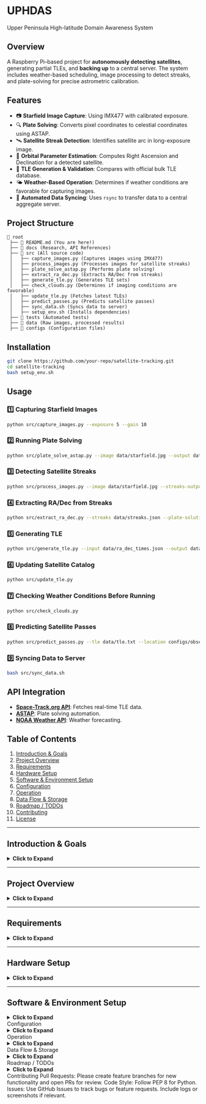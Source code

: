 # UPHDAS
Upper Peninsula High-latitude Domain Awareness System

## Overview
A Raspberry Pi–based project for **autonomously detecting satellites**, generating partial TLEs, and **backing up** to a central server. The system includes weather-based scheduling, image processing to detect streaks, and plate-solving for precise astrometric calibration.

## Features
- 📷 **Starfield Image Capture**: Using IMX477 with calibrated exposure.
- 🔍 **Plate Solving**: Converts pixel coordinates to celestial coordinates using ASTAP.
- 🛰️ **Satellite Streak Detection**: Identifies satellite arc in long-exposure image.
- 🚀 **Orbital Parameter Estimation**: Computes Right Ascension and Declination for a detected satellite.
- 📡 **TLE Generation & Validation**: Compares with official bulk TLE database.
- 🌤️ **Weather-Based Operation**: Determines if weather conditions are favorable for capturing images.
- 🔄 **Automated Data Syncing**: Uses `rsync` to transfer data to a central aggregate server.

## Project Structure
```
📂 root  
 ├── 📄 README.md (You are here!)  
 ├── 📂 docs (Research, API References)  
 ├── 📂 src (All source code)  
 │   ├── capture_images.py (Captures images using IMX477)  
 │   ├── process_images.py (Processes images for satellite streaks)  
 │   ├── plate_solve_astap.py (Performs plate solving)  
 │   ├── extract_ra_dec.py (Extracts RA/Dec from streaks)  
 │   ├── generate_tle.py (Generates TLE sets)  
 │   ├── check_clouds.py (Determines if imaging conditions are favorable)  
 │   ├── update_tle.py (Fetches latest TLEs)  
 │   ├── predict_passes.py (Predicts satellite passes)  
 │   ├── sync_data.sh (Syncs data to server)  
 │   ├── setup_env.sh (Installs dependencies)  
 ├── 📂 tests (Automated tests)  
 ├── 📂 data (Raw images, processed results)  
 ├── 📂 configs (Configuration files)  
```

## Installation
```bash
git clone https://github.com/your-repo/satellite-tracking.git
cd satellite-tracking
bash setup_env.sh
```

## Usage
### **1️⃣ Capturing Starfield Images**
```bash
python src/capture_images.py --exposure 5 --gain 10
```

### **2️⃣ Running Plate Solving**
```bash
python src/plate_solve_astap.py --image data/starfield.jpg --output data/solve_result.ini
```

### **3️⃣ Detecting Satellite Streaks**
```bash
python src/process_images.py --image data/starfield.jpg --streaks-output data/streaks.json
```

### **4️⃣ Extracting RA/Dec from Streaks**
```bash
python src/extract_ra_dec.py --streaks data/streaks.json --plate-solution data/solve_result.ini
```

### **5️⃣ Generating TLE**
```bash
python src/generate_tle.py --input data/ra_dec_times.json --output data/tle.txt
```

### **6️⃣ Updating Satellite Catalog**
```bash
python src/update_tle.py
```

### **7️⃣ Checking Weather Conditions Before Running**
```bash
python src/check_clouds.py
```

### **8️⃣ Predicting Satellite Passes**
```bash
python src/predict_passes.py --tle data/tle.txt --location configs/observer_location.json
```

### **9️⃣ Syncing Data to Server**
```bash
bash src/sync_data.sh
```

## API Integration
- **[Space-Track.org API](https://www.space-track.org/)**: Fetches real-time TLE data.
- **[ASTAP](https://www.hnsky.org/astap.htm)**: Plate solving automation.
- **[NOAA Weather API](https://forecast.weather.gov/)**: Weather forecasting.

## Table of Contents
1. [Introduction & Goals](#introduction--goals)
2. [Project Overview](#project-overview)
3. [Requirements](#requirements)
4. [Hardware Setup](#hardware-setup)
5. [Software & Environment Setup](#software--environment-setup)
6. [Configuration](#configuration)
7. [Operation](#operation)
8. [Data Flow & Storage](#data-flow--storage)
9. [Roadmap / TODOs](#roadmap--todos)
10. [Contributing](#contributing)
11. [License](#license)

---

## Introduction & Goals

<details>
<summary><strong>Click to Expand</strong></summary>

### Introduction
The **Satellite Detection System** aims to capture night-sky images using a Raspberry Pi camera, **detect satellite streaks**, generate partial orbital elements, and compare them to official satellite catalogs. It then uploads the data to a **central server** for archival and further analysis.

### Goals
1. **Automated Observation**  
   - Run autonomously overnight, using weather forecasts to decide if the sky is sufficiently clear.

2. **Accurate Satellite Detection**  
   - Identify satellite streaks in images while filtering out planes, noise, and other false positives.

3. **TLE Generation & Matching**  
   - Perform plate solving to extract RA/Dec coordinates, then generate partial TLEs (RA/Dec) for cross-referencing known catalogs.

4. **Data Aggregation & Reporting**  
   - Centralize logs, TLE data, and optional images on a server, providing a basis for easy reporting or a web dashboard.

</details>

---

## Project Overview

<details>
<summary><strong>Click to Expand</strong></summary>

### High-Level Architecture
[Raspberry Pi + Camera + Scripts] | | Wi-Fi / LAN | [Central Server: Database + Web Interface]

1. **Raspberry Pi Unit**  
   - Captures images (nightly), processes them, optionally handles partial TLE generation.

2. **Central Server**  
   - Receives data from multiple Raspberry Pi units.
   - Stores results in a database or file system.
   - Optionally hosts a dashboard or API to monitor statuses.

### Workflow Summary
1. **Weather Check**: Query an API (e.g., Open-Meteo) to verify cloud coverage.  
2. **Camera Capture**: If clear, capture images at intervals throughout the night.  
3. **Detection & Plate Solving**:  
   - Use line detection (Hough transform) and Astrometry.net for plate solving.  
   - Generate partial orbital elements from RA/Dec/time data.  
4. **Comparison & Upload**:  
   - Optionally compare with Space-Track or N2YO.  
   - Upload logs, images, metadata, TLE data to the central server.

</details>

---

## Requirements

<details>
<summary><strong>Click to Expand</strong></summary>

### Hardware Requirements
- **Raspberry Pi 4 or 5** (recommended for sufficient processing power).  
- **IMX519-based Camera** (or Raspberry Pi HQ Camera).  
- **Lens**:
  - Wide lens (~5–10 mm) → ~50° FOV, or
  - Narrow lens (~50 mm) → ~10° FOV.
- **Power Supply** capable of supporting the Pi + camera + any heater/dew heater (~5V / 3A+).
- **Outdoor Enclosure** (weatherproof) and secure mounting solution.

### Software Requirements
- **Raspberry Pi OS** (64-bit recommended) or similar Linux distro.
- **Python 3.8+**.
- **Astrometry.net** for plate solving.
- **OpenCV** for image processing.
- **Requests / HTTP library** (e.g., Python `requests`) for uploading data & checking weather.
- **(Optional)**: Additional libraries for advanced detection (ML frameworks, etc.).

### Network & Server
- **Wi-Fi or Ethernet** access for the Pi to upload results.
- **Central Server** with enough storage to hold logs, TLE data, or optional images.

### External Services
- **Weather API** (e.g., Open-Meteo) for cloud coverage checks.
- **Satellite Catalog API** (e.g., N2YO, Space-Track) to compare orbits.

</details>

---

## Hardware Setup

<details>
<summary><strong>Click to Expand</strong></summary>

1. **Mounting & Enclosure**  
   - If **roof access** is restricted, secure the camera on a wall bracket or a pole.  
   - Ensure the lens can be angled skyward without interference.

2. **Power & Cables**  
   - Long outdoor-rated cable or local power outlets.  
   - Wi-Fi range check if no Ethernet connection is available.

3. **Heater / Dew Control** (Optional)  
   - Cold or humid climates may need a small heater strip or a fan to prevent condensation.

4. **Lens Focus & FOV**  
   - Wide lens captures more sky but with less detail.  
   - Narrow lens captures fewer passes but more precise streak data.

</details>

---

## Software & Environment Setup

<details>
<summary><strong>Click to Expand</strong></summary>

1. **Operating System**  
   - Flash Raspberry Pi OS (64-bit) onto a microSD card.  
   - Run initial setup (enable SSH if needed).

2. **Installing Dependencies**
   ```bash
   sudo apt-get update
   sudo apt-get install -y python3 python3-pip astrometry.net libopencv-dev
   pip3 install opencv-python numpy requests
   # add any other libraries as needed

Astrometry.net Index Files

Estimate your camera’s field of view.
Download appropriate 4100-series (Tycho-2) or 5200-series (Tycho-2 + Gaia) index files.
Place them in /usr/share/astrometry or a directory referenced in /etc/astrometry.cfg.
Weather API Setup

Sign up for a free or paid plan (e.g., Open-Meteo, AccuWeather).
Store the API key in .env or a config file.
(Optional) Additional Tools

If you want to do advanced analysis, consider ML frameworks (PyTorch, etc.).
For debugging or data visualization, install matplotlib, jupyter, etc.
</details>
Configuration
<details> <summary><strong>Click to Expand</strong></summary>
Config Files
camera:
  resolution: [1920, 1080]
  exposure_seconds: 2
  lens_focal_length: 6
weather:
  api_key: "YOUR_API_KEY"
  coverage_threshold: 70
server:
  host: "192.168.1.100"
  port: 8080
  upload_endpoint: "/api/upload"
catalogs:
  spacetrack:
    user: "YOUR_USER"
    pass: "YOUR_PASS"
  n2yo:
    api_key: "YOUR_N2YO_KEY"
Environment Variables
WEATHER_API_KEY, SPACE_TRACK_USER, SPACE_TRACK_PASS
Keep secrets out of version control.
Logging
Decide on a logging directory (/var/log/satellite_detection or logs/ under your project).
Configure logging levels (DEBUG, INFO, WARN) in config.yaml.
</details>
Operation
<details> <summary><strong>Click to Expand</strong></summary>
Typical Nightly Workflow
Check Weather
If cloud coverage < threshold, proceed. Otherwise, skip imaging.
Camera Capture
Run a capture script (e.g., every 2–5 seconds or on a timed schedule).
Streak Detection
Use Hough transform or morphological operations to find line segments.
Filter out short/dashed lines (planes, noise).
Plate Solving
Run solve-field (Astrometry.net) to map streak endpoints from pixel coords to RA/Dec.
TLE Generation
From multiple RA/Dec/time points, estimate partial orbit or just store raw data.
Compare with official catalogs if desired.
Upload to Server
Send logs, TLE data, or images (compressed) to a central server.
The server can store or display them as needed.
Scheduling & Automation
Cron or systemd timers on the Pi to run a nightly_runner script.
Error Handling: If camera fails or network drops, logs should indicate the cause.
</details>
Data Flow & Storage
<details> <summary><strong>Click to Expand</strong></summary>
Local Storage

Images: Saved in a structured directory (e.g., ~/images/YYYY-MM-DD/).
Partial TLE / RA-Dec Files: Possibly JSON, CSV, or a small local DB (SQLite).
Server Storage

A relational database (e.g., PostgreSQL) or NoSQL store (e.g., MongoDB).
Tables/collections for:
Observations (metadata about the pass, time, Pi location, etc.).
TLE Data (if you store final or partial TLE sets).
Logs or event records.
Retention & Backup

Decide how long to keep raw images before purging to free space.
TLE data is relatively small; can be kept indefinitely or archived.
Catalog Comparison

If using Space-Track or N2YO, store relevant satellite IDs or cross-match data.
Possibly run a job each morning to finalize which satellite was identified.
</details>
Roadmap / TODOs
<details> <summary><strong>Click to Expand</strong></summary>
High-Priority
 Implement Satellite Streak Detection (via Hough transform or advanced approach).
 Plate-Solving Integration: Ensure correct index files & scale range.
 Server Setup: Decide final location, set up ingest endpoint.
Medium-Priority
 Weather-based Scheduling: Fine-tune coverage thresholds.
 TLE Generation: Implement partial orbit solution or best-fit approach.
 User Dashboard: Basic web interface to track daily pass results.
Low-Priority
 Advanced ML for streak detection (beyond line detection).
 Multi-Camera Coordination for more accurate orbit measurement.
 Alerting/Notifications: E.g., email or Slack notifications when interesting passes occur.
</details>
Contributing
Pull Requests: Please create feature branches for new functionality and open PRs for review.
Code Style: Follow PEP 8 for Python.
Issues: Use GitHub Issues to track bugs or feature requests. Include logs or screenshots if relevant.

